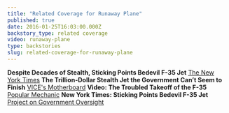```yaml
---
title: "Related Coverage for Runaway Plane"
published: true
date: 2016-01-25T16:03:00.000Z
backstory_type: related coverage
video: runaway-plane
type: backstories
slug: related-coverage-for-runaway-plane
---
```


**Despite Decades of Stealth, Sticking Points Bedevil F-35 Jet**
[The New York Times](http://www.nytimes.com/2016/01/25/us/despite-decades-of-stealth-sticking-points-bedevil-f-35-jet.html)
**The Trillion-Dollar Stealth Jet the Government Can’t Seem to Finish**
[VICE's Motherboard](http://motherboard.vice.com/read/the-trillion-dollar-stealth-jet-the-government-cant-seem-to-finish)
**Video: The Troubled Takeoff of the F-35**
[Popular Mechanic](http://www.popularmechanics.com/military/a19097/video-f-35-joint-strike-fighter/)
**New York Times: Sticking Points Bedevil F-35 Jet**
[Project on Government Oversight](http://www.pogo.org/blog/2016/new-york-times-sticking-points-f-35-jet.html?referrer=https://www.google.com/)

